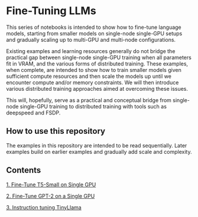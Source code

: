 # Fine-Tuning LLMs

This series of notebooks is intended to show how to fine-tune language models, starting from smaller models on single-node single-GPU setups and gradually scaling up to multi-GPU and multi-node configurations.

Existing examples and learning resources generally do not bridge the practical gap between single-node single-GPU training when all parameters fit in VRAM, and the various forms of distributed training. These examples, when complete, are intended to show how to train smaller models given sufficient compute resources and then scale the models up until we encounter compute and/or memory constraints. We will then introduce various distributed training approaches aimed at overcoming these issues.

This will, hopefully, serve as a practical and conceptual bridge from single-node single-GPU training to distributed training with tools such as deepspeed and FSDP.

## How to use this repository

The examples in this repository are intended to be read sequentially. Later examples build on earlier examples and gradually add scale and complexity.

## Contents
[1. Fine-Tune T5-Small on Single GPU](./1_t5_small_single_gpu/1.%20T5-Small%20on%20Single%20GPU.ipynb)

[2. Fine-Tune GPT-2 on a Single GPU](./2_gpt2_single_gpu/2.%20GPT2%20on%20a%20single%20GPU.ipynb)

[3. Instruction tuning TinyLlama](./3_tinyllama_instruction_tune/3.%20instruction%20tuning%20tinyllama%20on%20a%20single%20GPU.ipynb)